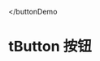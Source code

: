<script setup>
   import buttonDemo from '../components/buttonDemo.vue';
</script>

>

<buttonDemo></buttonDemo
# tButton 按钮




